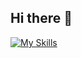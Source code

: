 ## Hi there 👋

[![My Skills](https://skillicons.dev/icons?i=js,html,css,py,vite,vscode,figma,androidstudio,obsidian)](https://skillicons.dev)

<!--
**spstefan/spstefan** is a ✨ _special_ ✨ repository because its `README.md` (this file) appears on your GitHub profile.

Here are some ideas to get you started:

- 🔭 I’m currently working on ...
- 🌱 I’m currently learning ...
- 👯 I’m looking to collaborate on ...
- 🤔 I’m looking for help with ...
- 💬 Ask me about ...
- 📫 How to reach me: ...
- 😄 Pronouns: ...
- ⚡ Fun fact: ...
-->
